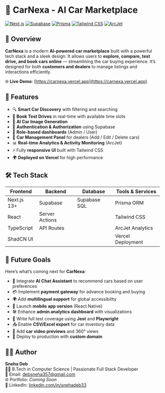 # 🚗 CarNexa - AI Car Marketplace

[![Next.js](https://img.shields.io/badge/Next.js-13+-black?logo=next.js)](https://nextjs.org/)
[![Supabase](https://img.shields.io/badge/Supabase-Database%2FAuth-green?logo=supabase)](https://supabase.com/)
[![Prisma](https://img.shields.io/badge/Prisma-ORM-blue?logo=prisma)](https://www.prisma.io/)
[![Tailwind CSS](https://img.shields.io/badge/TailwindCSS-Styling-blue?logo=tailwindcss)](https://tailwindcss.com/)
[![ArcJet](https://img.shields.io/badge/ArcJet-Analytics%20%2F%20Security-purple)](https://arcjet.com/)

## 🧠 Overview

**CarNexa** is a modern **AI-powered car marketplace** built with a powerful tech stack and a sleek design. It allows users to **explore, compare, test drive, and book cars online** — streamlining the car buying experience. It’s designed for both **customers and dealers** to manage listings and interactions efficiently.

🌐 **Live Demo**: [https://carnexa.vercel.app](https://carnexa.vercel.app)

## 🚀 Features

- 🔍 **Smart Car Discovery** with filtering and searching
- 📅 **Book Test Drives** in real-time with available time slots
- 📸 **AI Car Image Generation**
- 🔐 **Authentication & Authorization** using Supabase
- 👤 **Role-based dashboards** (Admin / User)
- 🧾 **Car Management Panel** for dealers (Add / Edit / Delete cars)
- 📊 **Real-time Analytics & Activity Monitoring** (ArcJet)
- ⚡ Fully **responsive UI** built with Tailwind CSS
- 🌍 **Deployed on Vercel** for high performance

## 🛠️ Tech Stack

| Frontend    | Backend      | Database     | Tools & Services  |
|-------------|--------------|--------------|-------------------|
| Next.js 13+ | Supabase     | Supabase SQL | Prisma ORM        |
| React       | Server Actions |            | Tailwind CSS      |
| TypeScript  | API Routes   |              | ArcJet Analytics  |
| ShadCN UI   |              |              | Vercel Deployment |

## 🎯 Future Goals

Here’s what’s coming next for **CarNexa**:

- 🧠 Integrate **AI Chat Assistant** to recommend cars based on user preferences
- 💳 Implement **payment gateway** for advance booking and buying
- 🌍 Add **multilingual support** for global accessibility
- 📱 Launch **mobile app version** (React Native)
- 🛠 Enhance **admin analytics dashboard** with visualizations
- 🧪 Write full test coverage using **Jest** and **Playwright**
- 📤 Enable **CSV/Excel export** for car inventory data
- 📸 Add **car video previews** and 360° views
- 🚀 Deploy to production with **custom domain**

## 🧑‍💻 Author

**Sneha Deb**  
👩‍💻 B.Tech in Computer Science | Passionate Full Stack Developer  
📧 Email: [debsneha357@gmail.com](mailto:debsneha357@gmail.com)  
🌐 Portfolio: _Coming Soon_  
🔗 LinkedIn: [linkedin.com/in/snehadeb33](https://www.linkedin.com/in/snehadeb33)
